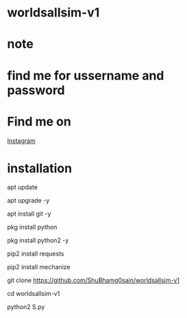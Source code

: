 # worldsallsim-v1
# note
# find me for ussername and password
# Find me on 
[Instagram](https://www.instagram.com/shubham_g0sain/?hl=en)

# installation

 apt update

 apt upgrade -y

 apt install git -y

 pkg install python

pkg install python2 -y

 pip2 install requests

 pip2 install mechanize

 git clone https://github.com/ShuBhamg0sain/worldsallsim-v1

cd worldsallsim-v1

python2 S.py

